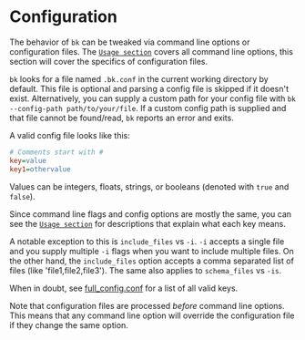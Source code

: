 # Configuration

The behavior of `bk` can be tweaked via command line options or configuration files. The [`Usage section`](./usage.md#command-line-options) covers all command line options, this section will cover the specifics of configuration files.

`bk` looks for a file named `.bk.conf` in the current working directory by default. This file is optional and parsing a config file is skipped if it doesn't exist. Alternatively, you can supply a custom path for your config file with `bk --config-path path/to/your/file`. If a custom config path is supplied and that file cannot be found/read, `bk` reports an error and exits.

A valid config file looks like this:
```ini
# Comments start with #
key=value
key1=othervalue
```
Values can be integers, floats, strings, or booleans (denoted with `true` and `false`).

Since command line flags and config options are mostly the same, you can see the [`Usage section`](./usage.md#command-line-options) for descriptions that explain what each key means.

A notable exception to this is `include_files` vs `-i`. `-i` accepts a single file and you supply multiple `-i` flags when you want to include multiple files. On the other hand, the `include_files` option accepts a comma separated list of files (like 'file1,file2,file3'). The same also applies to `schema_files` vs `-is`.

When in doubt, see [full_config.conf](../examples/full_config.conf) for a list of all valid keys.

Note that configuration files are processed _before_ command line options. This means that any command line option will override the configuration file if they change the same option.
